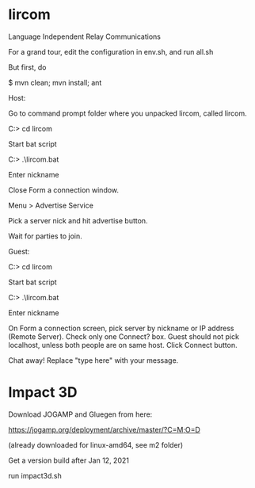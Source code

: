 # lircom
Language Independent Relay Communications

For a grand tour, edit the configuration in env.sh, and run all.sh

But first, do

$ mvn clean; mvn install; ant

Host:

Go to command prompt folder where you unpacked lircom, called lircom.

C:\> cd lircom

Start bat script

C:\> .\lircom.bat

Enter nickname

Close Form a connection window.

Menu > Advertise Service

Pick a server nick and hit advertise button.

Wait for parties to join.

Guest:

C:\> cd lircom

Start bat script

C:\> .\lircom.bat

Enter nickname

On Form a connection screen, pick server by nickname or IP address (Remote Server).  Check only one Connect? box.  Guest should not pick localhost, unless both people are on same host.  Click Connect button.

Chat away!  Replace "type here" with your message.

# Impact 3D

Download JOGAMP and Gluegen from here:

https://jogamp.org/deployment/archive/master/?C=M;O=D

(already downloaded for linux-amd64, see m2 folder)

Get a version build after Jan 12, 2021

run impact3d.sh
